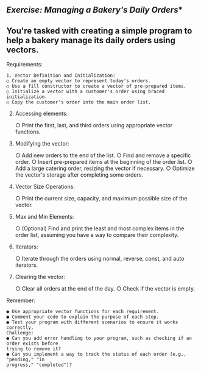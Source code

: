***************************************Exercise: Managing a Bakery's Daily Orders****************************************
---------------------------------------------------------------------------------------------------------------------------
You're tasked with creating a simple program to help a bakery manage its daily orders using
    vectors.
---------------------------------------------------------------------------------------------------------------------------
Requirements:

    1. Vector Definition and Initialization:
    ○ Create an empty vector to represent today's orders.
    ○ Use a fill constructor to create a vector of pre-prepared items.
    ○ Initialize a vector with a customer's order using braced initialization.
    ○ Copy the customer's order into the main order list.
2. Accessing elements:
   
    ○ Print the first, last, and third orders using appropriate vector functions.
4. Modifying the vector:
   
    ○ Add new orders to the end of the list.
    ○ Find and remove a specific order.
    ○ Insert pre-prepared items at the beginning of the order list.
    ○ Add a large catering order, resizing the vector if necessary.
    ○ Optimize the vector's storage after completing some orders.
6. Vector Size Operations:
   
    ○ Print the current size, capacity, and maximum possible size of the vector.
8. Max and Min Elements:
   
    ○ (Optional) Find and print the least and most complex items in the order list,
    assuming you have a way to compare their complexity.

10. Iterators:
    
    ○ Iterate through the orders using normal, reverse, const, and auto iterators.
12. Clearing the vector:
    
    ○ Clear all orders at the end of the day.
    ○ Check if the vector is empty.

Remember:

    ● Use appropriate vector functions for each requirement.
    ● Comment your code to explain the purpose of each step.
    ● Test your program with different scenarios to ensure it works correctly.
    Challenge:
    ● Can you add error handling to your program, such as checking if an order exists before
    trying to remove it?
    ● Can you implement a way to track the status of each order (e.g., "pending," "in
    progress," "completed")?

